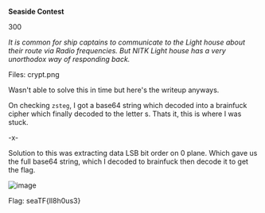 **Seaside Contest**

300

_It is common for ship captains to communicate to the Light house about their route via Radio frequencies. But NITK Light house has a very unorthodox way of responding back._

Files: crypt.png

Wasn't able to solve this in time but here's the writeup anyways. 

On checking `zsteg`, I got a base64 string which decoded into a brainfuck cipher which finally decoded to the letter s. Thats it, this is where I was stuck.

-x-

Solution to this was extracting data LSB bit order on 0 plane. Which gave us the full base64 string, which I decoded to brainfuck then decode it to get the flag.

![image](https://github.com/user-attachments/assets/475a2a62-ce14-454e-88f7-5b4675b0fe28)

Flag: seaTF{lI8h0us3}
